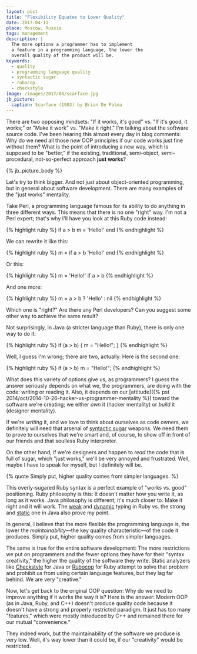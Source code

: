 ```yaml
---
layout: post
title: "Flexibility Equates to Lower Quality"
date: 2017-04-11
place: Moscow, Russia
tags: management
description: |
  The more options a programmer has to implement
  a feature in a programming language, the lower the
  overall quality of the product will be.
keywords:
  - quality
  - programming language quality
  - syntactic sugar
  - rubocop
  - checkstyle
image: /images/2017/04/scarface.jpg
jb_picture:
  caption: Scarface (1983) by Brian De Palma
---
```


There are two opposing mindsets: "If it works, it's good" vs.
"If it's good, it works;" or "Make it work" vs. "Make it right."
I'm talking about the software source code. I've been hearing this
almost every day in blog comments: Why do we need all those _new_ OOP
principles if our code works just fine without them? What is the
point of introducing a new way, which is supposed to be "better,"
if the existing, traditional, semi-object, semi-procedural, not-so-perfect
approach **just works**?

<!--more-->

{% jb_picture_body %}

Let's try to think bigger. And not just about object-oriented programming, but
in general about software development. There are many examples of the
"just works" mentality.

Take Perl, a programming language famous
for its ability to do anything in three different ways. This means that
there is no one "right" way. I'm not a Perl expert; that's why I'll have you
look at this Ruby code instead:

{% highlight ruby %}
if a > b
  m = 'Hello!'
end
{% endhighlight %}

We can rewrite it like this:

{% highlight ruby %}
m = if a > b
  'Hello!'
end
{% endhighlight %}

Or this:

{% highlight ruby %}
m = 'Hello!' if a > b
{% endhighlight %}

And one more:

{% highlight ruby %}
m = a > b ? 'Hello' : nil
{% endhighlight %}

Which one is "right?" Are there any Perl developers? Can you suggest
some other way to achieve the same result?

Not surprisingly, in Java (a stricter language than Ruby),
there is only one way to do it:

{% highlight ruby %}
if (a > b) {
  m = "Hello!";
}
{% endhighlight %}

Well, I guess I'm wrong; there are two, actually. Here is the second one:

{% highlight ruby %}
if (a > b) m = "Hello!";
{% endhighlight %}

What does this variety of options give us, as programmers? I guess the answer
seriously depends on what we, the programmers, are doing with the code:
writing or reading it. Also, it depends on our
[attitude]({% pst 2014/oct/2014-10-26-hacker-vs-programmer-mentality %}) toward the
software we're creating; we either
_own_ it (hacker mentality) or
_build_ it (designer mentality).

If we're _writing_ it, and we love to think about ourselves as code owners, we
definitely will need that arsenal of
[syntactic sugar](https://en.wikipedia.org/wiki/Syntactic_sugar) weapons. We need them to prove to ourselves
that we're smart and, of course, to show off in front of our friends and
that soulless Ruby interpreter.

On the other hand, if we're designers and happen to _read_ the code that is
full of sugar, which "just works," we'll be very annoyed and
frustrated. Well, maybe I have to speak for myself, but I definitely will be.

{% quote Simply put, higher quality comes from simpler languages. %}

This overly-sugared Ruby syntax is a perfect example of "works vs. good"
positioning. Ruby philosophy is this: It doesn't matter how you write it, as long
as it works. Java philosophy is different; it's much closer to:
Make it right and it will work.
The [weak](https://en.wikipedia.org/wiki/Strong_and_weak_typing)
and
[dynamic](https://en.wikipedia.org/wiki/Type_system#Dynamic_type_checking_and_runtime_type_information)
typing in Ruby vs. the strong and
[static](https://en.wikipedia.org/wiki/Type_system#Static_type_checking)
one in Java also prove my point.

In general, I believe that the more flexible the programming language is, the
lower the _maintainability_&mdash;the key quality characteristic&mdash;of the code it produces.
Simply put, higher quality comes from simpler languages.

The same is true for the entire software development: The more restrictions
we put on programmers and the fewer options they have for their
"syntax creativity," the higher the quality of the software they write.
Static analyzers like
[Checkstyle](http://checkstyle.sourceforge.net/) for Java or
[Rubocop](https://github.com/bbatsov/rubocop) for Ruby attempt
to solve that problem and prohibit us from using certain language features,
but they lag far behind. We are very "creative."

Now, let's get back to the original OOP question:
Why do we need to improve anything if it works the way it is?
Here is the answer: Modern OOP (as in Java, Ruby, and C++)
doesn't produce quality code because it doesn't have a strong
and properly restricted paradigm. It just has too many "features,"
which were mostly introduced by C++ and remained there for our
mutual "convenience."

They indeed work, but the maintainability of the software we produce
is very low. Well, it's way lower than it could be, if our "creativity"
would be restricted.
